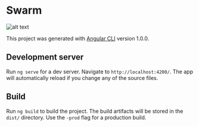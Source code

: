 # Swarm

![alt text](http://hydra-media.cursecdn.com/overwatch.gamepedia.com/1/1b/King%27s_Row_concept.jpg?version=a1980cbe7788946395dee7d669389c24 "Kings Row")

This project was generated with [Angular CLI](https://github.com/angular/angular-cli) version 1.0.0.

## Development server

Run `ng serve` for a dev server. Navigate to `http://localhost:4200/`. The app will automatically reload if you change any of the source files.

## Build

Run `ng build` to build the project. The build artifacts will be stored in the `dist/` directory. Use the `-prod` flag for a production build.

